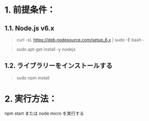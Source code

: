 # 1. 前提条件：
## 1.1. Node.js v6.x
> curl -sL https://deb.nodesource.com/setup_6.x | sudo -E bash -

> sudo apt-get install -y nodejs
## 1.2. ライブラリーをインストールする
> sudo npm install

# 2. 実行方法：
npm start または node micro を実行する
